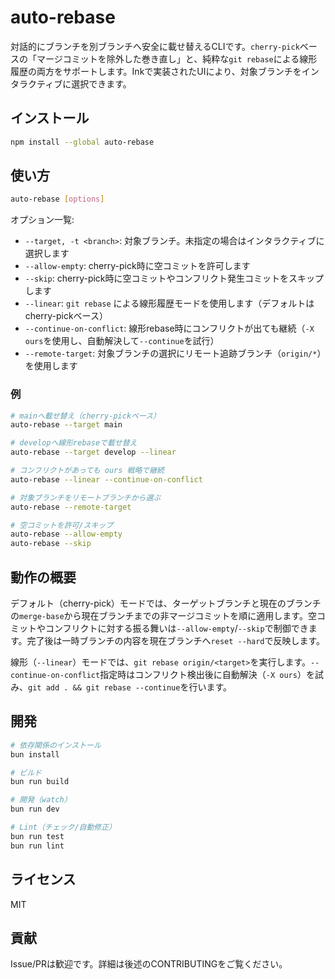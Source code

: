 # auto-rebase

対話的にブランチを別ブランチへ安全に載せ替えるCLIです。`cherry-pick`ベースの「マージコミットを除外した巻き直し」と、純粋な`git rebase`による線形履歴の両方をサポートします。Inkで実装されたUIにより、対象ブランチをインタラクティブに選択できます。

## インストール

```bash
npm install --global auto-rebase
```

## 使い方

```bash
auto-rebase [options]
```

オプション一覧:

- `--target, -t <branch>`: 対象ブランチ。未指定の場合はインタラクティブに選択します
- `--allow-empty`: cherry-pick時に空コミットを許可します
- `--skip`: cherry-pick時に空コミットやコンフリクト発生コミットをスキップします
- `--linear`: `git rebase` による線形履歴モードを使用します（デフォルトはcherry-pickベース）
- `--continue-on-conflict`: 線形rebase時にコンフリクトが出ても継続（`-X ours`を使用し、自動解決して`--continue`を試行）
- `--remote-target`: 対象ブランチの選択にリモート追跡ブランチ（`origin/*`）を使用します

### 例

```bash
# mainへ載せ替え（cherry-pickベース）
auto-rebase --target main

# developへ線形rebaseで載せ替え
auto-rebase --target develop --linear

# コンフリクトがあっても ours 戦略で継続
auto-rebase --linear --continue-on-conflict

# 対象ブランチをリモートブランチから選ぶ
auto-rebase --remote-target

# 空コミットを許可/スキップ
auto-rebase --allow-empty
auto-rebase --skip
```

## 動作の概要

デフォルト（cherry-pick）モードでは、ターゲットブランチと現在のブランチの`merge-base`から現在ブランチまでの非マージコミットを順に適用します。空コミットやコンフリクトに対する振る舞いは`--allow-empty`/`--skip`で制御できます。完了後は一時ブランチの内容を現在ブランチへ`reset --hard`で反映します。

線形（`--linear`）モードでは、`git rebase origin/<target>`を実行します。`--continue-on-conflict`指定時はコンフリクト検出後に自動解決（`-X ours`）を試み、`git add . && git rebase --continue`を行います。

## 開発

```bash
# 依存関係のインストール
bun install

# ビルド
bun run build

# 開発（watch）
bun run dev

# Lint（チェック/自動修正）
bun run test
bun run lint
```

## ライセンス

MIT

## 貢献

Issue/PRは歓迎です。詳細は後述のCONTRIBUTINGをご覧ください。
